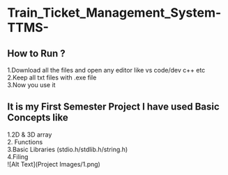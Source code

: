 # Train_Ticket_Management_System-TTMS-
## How to Run ?
1.Download all the files and open any editor like vs code/dev c++ etc  
2.Keep all txt files with .exe file  
3.Now you use it  

## It is my First Semester Project I have used Basic Concepts like
1.2D & 3D array  
2. Functions  
3.Basic Libraries (stdio.h/stdlib.h/string.h)  
4.Filing  
![Alt Text](Project Images/1.png)
